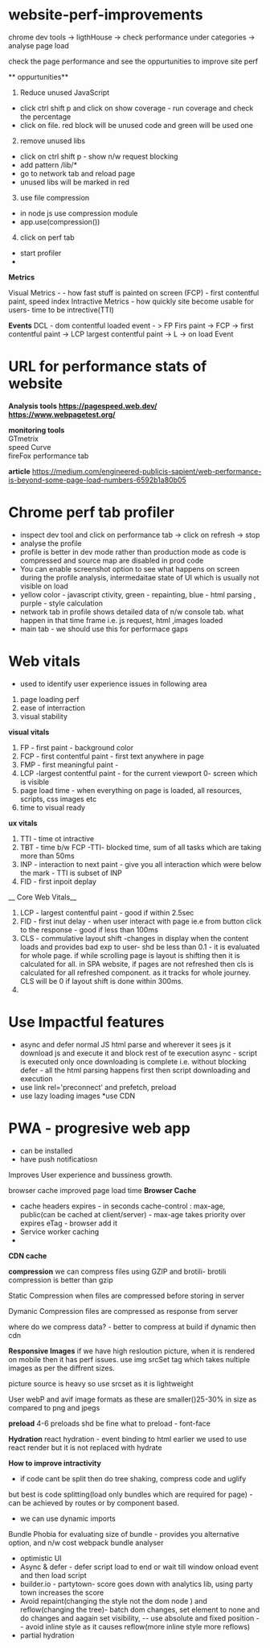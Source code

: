 # website-perf-improvements
 chrome dev tools -> ligthHouse -> check performance under categories -> analyse page load
 
 
 check the page performance and see the oppurtunities to improve site perf
 
** oppurtunities**
1) Reduce unused JavaScript <br/>
 -  click ctrl shift p and click on show coverage - run coverage and check the percentage 
 -  click on file. red block will be unused code and green will be used one

2) remove unused libs
 - click on ctrl shift p - show n/w request blocking
 - add pattern /lib/*
 - go to network tab and reload page
 - unused libs will be marked in red
 
3) use file compression
 - in node js use compression module
 - app.use(compression())

4) click on perf tab
- start profiler
- 


__Metrics__

Visual Metrics - - how fast stuff is painted on screen (FCP) - first contentful paint, speed index
Intractive Metrics - how quickly site become usable for users- time to be intrective(TTI)

__Events__
DCL - dom contentful loaded event - > FP Firs paint -> FCP -> first contentful paint -> LCP largest contentful paint -> L -> on load Event 

# URL for performance stats of website
__Analysis tools__
__https://pagespeed.web.dev/__
<br/>
__https://www.webpagetest.org/__

__monitoring tools__
<br/>GTmetrix <br/> 
speed Curve<br/>
fireFox performance tab<br />

__article__
https://medium.com/engineered-publicis-sapient/web-performance-is-beyond-some-page-load-numbers-6592b1a80b05

# Chrome perf tab profiler
* inspect dev tool and click on performance tab -> click on refresh -> stop 
* analyse the profile
* profile is better in dev mode rather than production mode as code is compressed and source map are disabled in prod code
* You can enable screenshot option to see what happens on screen during the profile analysis, intermedaitae state of UI which is usually not visible on load
* yellow color - javascript ctivity, green - repainting, blue - html parsing , purple - style calculation
* network tab in profile shows detailed data of n/w console tab. what happen in that time frame i.e. js request, html ,images loaded
* main tab - we should use this for performace gaps

# Web vitals
- used to identify user experience issues in following area
 1) page loading perf
 2) ease of interraction
 3) visual stability
 
 __visual vitals__
 1) FP - first paint - background color
 2) FCP - first contentful paint - first text anywhere in page
 3) FMP - first meaningful paint - 
 4) LCP -largest contentful paint - for the current viewport 0- screen which is visible 
 5) page load time - when everything on page is loaded, all resources, scripts, css images etc
 6) time to visual ready
 
 __ux vitals__
 1) TTI - time ot intractive
 2) TBT - time b/w FCP -TTI- blocked time, sum of all tasks which are taking more than 50ms
 3) INP - interaction to next paint - give you all interaction which were below the mark - TTI is subset of INP
 4) FID - first inpoit deplay
 
__ Core Web Vitals__
1) LCP - largest contentful paint - good if within 2.5sec
2) FID - first inut delay - when user interact with page ie.e from button click to the response - good if less than 100ms
3) CLS - commulative layout shift -changes in display when the content loads and provides bad exp to user- shd be less than 0.1 - 
it is evaluated for whole page. if while scrolling page is layout is shifting then it is calculated for all. in SPA website, if pages are not refreshed then cls is calculated for all refreshed component. as it tracks for whole journey. CLS will be 0 if layout shift is done within 300ms.
4) 


 # Use Impactful features
 * async and defer
 normal JS html parse and wherever it sees js it download js and execute it and block rest of te execution
 async - script is executed only once downloading is complete i.e. without blocking
 defer - all the html parsing happens first then script downloading and execution
 * use link rel='preconnect' and prefetch, preload
 * use lazy loading images
 *use CDN
 
 
 # PWA - progresive web app
 * can be installed
 * have push notificatiosn
 
 
 
Improves User experience and bussiness growth.

browser cache improved page load time
__Browser Cache__
* cache headers 
  expires - in seconds
  cache-control : max-age, public(can be cached at client/server) - max-age takes priority over expires
  eTag - browser add it
* Service worker caching
*  

__CDN cache__


__compression__
we can compress files using GZIP and brotili- brotili compression is better than gzip

Static Compression
when files are compressed before storing in server

Dymanic Compression
files are compressed as response from server

where do we compress data? - better to compress at build
if dynamic then cdn


__Responsive Images__
if we have high resloution picture, when it is rendered on mobile then it has perf issues.
use img srcSet tag which takes nultiple images as per the diffrent sizes.

picture source is heavy so use srcset as it is lightweight

User webP and avif image formats as these are smaller()25-30% in size as compared to png and jpegs

__preload__
4-6 preloads shd be fine
what to preload - font-face

 

__Hydration__
react hydration - event binding to html
earlier we used to use react render but it is not replaced with hydrate

__How to improve intractivity__
* if code cant be split then do tree shaking, compress code and uglify

but best is code splitting(load only bundles which are required for page) - can be achieved by routes or by component based.

* we can use dynamic imports

Bundle Phobia for evaluating size of bundle - provides you alternative option, and n/w cost
webpack bundle analyser 


* optimistic UI
* Async & defer - defer script load to end or wait till window onload event and then load script
* builder.io - partytown- score goes down with analytics lib, using party town increases the score
* Avoid repaint(changing the style not the dom node ) and reflow(changing the tree)- batch dom changes, set element to none and do changes and aagain set visibility,
   -- use absolute and fixed position
   --  avoid inline style as it causes reflow(more inline style more reflows)
* partial hydration

